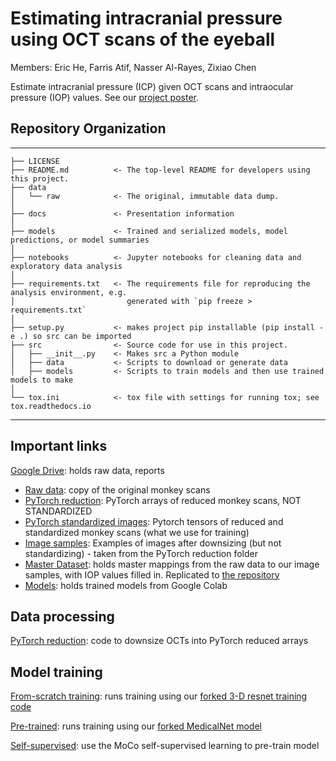 # Estimating intracranial pressure using OCT scans of the eyeball

Members: Eric He, Farris Atif, Nasser Al-Rayes, Zixiao Chen

Estimate intracranial pressure (ICP) given OCT scans and intraocular pressure (IOP) values. See our [project poster](docs/poster.pdf).

## Repository Organization
-----------

    ├── LICENSE
    ├── README.md          <- The top-level README for developers using this project.
    ├── data
    │   └── raw            <- The original, immutable data dump.
    │
    ├── docs               <- Presentation information
    │
    ├── models             <- Trained and serialized models, model predictions, or model summaries
    │
    ├── notebooks          <- Jupyter notebooks for cleaning data and exploratory data analysis
    │
    ├── requirements.txt   <- The requirements file for reproducing the analysis environment, e.g.
    │                         generated with `pip freeze > requirements.txt`
    │
    ├── setup.py           <- makes project pip installable (pip install -e .) so src can be imported
    ├── src                <- Source code for use in this project.
    │   ├── __init__.py    <- Makes src a Python module
    │   ├── data           <- Scripts to download or generate data
    │   ├── models         <- Scripts to train models and then use trained models to make
    │
    └── tox.ini            <- tox file with settings for running tox; see tox.readthedocs.io

------------

## Important links
[Google Drive](https://drive.google.com/drive/folders/1Z4KUKsvsiuYkY5aSK6cYcpvNEO4hjrWa?usp=sharing): holds raw data, reports
- [Raw data](https://drive.google.com/drive/folders/1NbXpNWhL59gayG6hd93Fx8Qhe6neTq76?usp=sharing): copy of the original monkey scans
- [PyTorch reduction](https://drive.google.com/drive/folders/1TZ2Np_obz5Sav3WzhgZjs787UGmNcq_B?usp=sharing): PyTorch arrays of reduced monkey scans, NOT STANDARDIZED
- [PyTorch standardized images](https://drive.google.com/drive/folders/1-6uMek90sNsCLCWNBisJbvna7hUndieS?usp=sharing): Pytorch tensors of reduced and standardized monkey scans (what we use for training)
- [Image samples](https://drive.google.com/drive/folders/11ZMbQv25VAaZhsd5WMYpXtI-KWhA2jzU?usp=sharing): Examples of images after downsizing (but not standardizing) - taken from the PyTorch reduction folder
- [Master Dataset](https://docs.google.com/spreadsheets/d/1PJHEbsb_w-g312iIb2SMkWq17OO_iZl-mim8NyuDAzI/edit?usp=sharing): holds master mappings from the raw data to our image samples, with IOP values filled in. Replicated to [the repository](data/monkey_data.csv)
- [Models](https://drive.google.com/drive/folders/1plzNZPs48hZeqc8e22xHxAuciqlSGtFf?usp=sharing): holds trained models from Google Colab

## Data processing
[PyTorch reduction](src/notebooks/2021_11_20_eric_crop_iages.ipynb): code to downsize OCTs into PyTorch reduced arrays

## Model training
[From-scratch training](train.py): runs training using our [forked 3-D resnet training code](src/models/from_scratch/resnet_for_multimodal_regression.py)

[Pre-trained](src/models/MedicalNet/train.py): runs training using our [forked MedicalNet model](src/models/MedicalNet/models/resnet.py)

[Self-supervised](src/moco/): use the MoCo self-supervised learning to pre-train model
